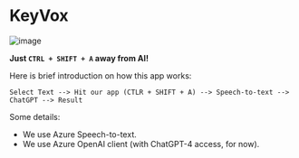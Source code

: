 # KeyVox

![image](https://github.com/Navusas/KeyVox/assets/32360417/20ba9d92-d31f-465e-ac2b-e32fec6ee174)

**Just `CTRL + SHIFT + A` away from AI!**

Here is brief introduction on how this app works:
```
Select Text --> Hit our app (CTLR + SHIFT + A) --> Speech-to-text --> ChatGPT --> Result
```

Some details:
- We use Azure Speech-to-text.
- We use Azure OpenAI client (with ChatGPT-4 access, for now).
